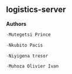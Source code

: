 ## logistics-server

**Authors**
```java
-Mutegetsi Prince 

-Nkubito Pacis

-Niyigena tresor

-Muhoza Olivier Ivan
```
